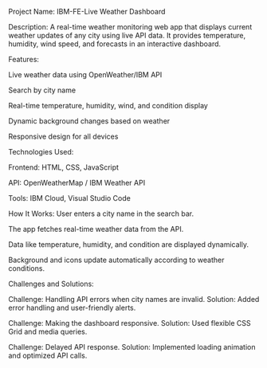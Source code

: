 Project Name:
IBM-FE-Live Weather Dashboard

Description:
A real-time weather monitoring web app that displays current weather updates of any city using live API data.
It provides temperature, humidity, wind speed, and forecasts in an interactive dashboard.

Features:

Live weather data using OpenWeather/IBM API

Search by city name

Real-time temperature, humidity, wind, and condition display

Dynamic background changes based on weather

Responsive design for all devices

Technologies Used:

Frontend: HTML, CSS, JavaScript

API: OpenWeatherMap / IBM Weather API

Tools: IBM Cloud, Visual Studio Code

How It Works:
User enters a city name in the search bar.

The app fetches real-time weather data from the API.

Data like temperature, humidity, and condition are displayed dynamically.

Background and icons update automatically according to weather conditions.

Challenges and Solutions:

Challenge: Handling API errors when city names are invalid.
Solution: Added error handling and user-friendly alerts.

Challenge: Making the dashboard responsive.
Solution: Used flexible CSS Grid and media queries.

Challenge: Delayed API response.
Solution: Implemented loading animation and optimized API calls.
